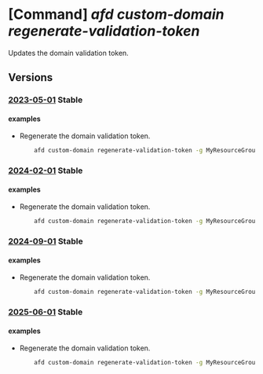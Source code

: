 # [Command] _afd custom-domain regenerate-validation-token_

Updates the domain validation token.

## Versions

### [2023-05-01](/Resources/mgmt-plane/L3N1YnNjcmlwdGlvbnMve30vcmVzb3VyY2Vncm91cHMve30vcHJvdmlkZXJzL21pY3Jvc29mdC5jZG4vcHJvZmlsZXMve30vY3VzdG9tZG9tYWlucy97fS9yZWZyZXNodmFsaWRhdGlvbnRva2Vu/2023-05-01.xml) **Stable**

<!-- mgmt-plane /subscriptions/{}/resourcegroups/{}/providers/microsoft.cdn/profiles/{}/customdomains/{}/refreshvalidationtoken 2023-05-01 -->

#### examples

- Regenerate the domain validation token.
    ```bash
        afd custom-domain regenerate-validation-token -g MyResourceGroup --profile-name MyProfle --custom-domain-name MyCustomDomain
    ```

### [2024-02-01](/Resources/mgmt-plane/L3N1YnNjcmlwdGlvbnMve30vcmVzb3VyY2Vncm91cHMve30vcHJvdmlkZXJzL21pY3Jvc29mdC5jZG4vcHJvZmlsZXMve30vY3VzdG9tZG9tYWlucy97fS9yZWZyZXNodmFsaWRhdGlvbnRva2Vu/2024-02-01.xml) **Stable**

<!-- mgmt-plane /subscriptions/{}/resourcegroups/{}/providers/microsoft.cdn/profiles/{}/customdomains/{}/refreshvalidationtoken 2024-02-01 -->

#### examples

- Regenerate the domain validation token.
    ```bash
        afd custom-domain regenerate-validation-token -g MyResourceGroup --profile-name MyProfle --custom-domain-name MyCustomDomain
    ```

### [2024-09-01](/Resources/mgmt-plane/L3N1YnNjcmlwdGlvbnMve30vcmVzb3VyY2Vncm91cHMve30vcHJvdmlkZXJzL21pY3Jvc29mdC5jZG4vcHJvZmlsZXMve30vY3VzdG9tZG9tYWlucy97fS9yZWZyZXNodmFsaWRhdGlvbnRva2Vu/2024-09-01.xml) **Stable**

<!-- mgmt-plane /subscriptions/{}/resourcegroups/{}/providers/microsoft.cdn/profiles/{}/customdomains/{}/refreshvalidationtoken 2024-09-01 -->

#### examples

- Regenerate the domain validation token.
    ```bash
        afd custom-domain regenerate-validation-token -g MyResourceGroup --profile-name MyProfle --custom-domain-name MyCustomDomain
    ```

### [2025-06-01](/Resources/mgmt-plane/L3N1YnNjcmlwdGlvbnMve30vcmVzb3VyY2Vncm91cHMve30vcHJvdmlkZXJzL21pY3Jvc29mdC5jZG4vcHJvZmlsZXMve30vY3VzdG9tZG9tYWlucy97fS9yZWZyZXNodmFsaWRhdGlvbnRva2Vu/2025-06-01.xml) **Stable**

<!-- mgmt-plane /subscriptions/{}/resourcegroups/{}/providers/microsoft.cdn/profiles/{}/customdomains/{}/refreshvalidationtoken 2025-06-01 -->

#### examples

- Regenerate the domain validation token.
    ```bash
        afd custom-domain regenerate-validation-token -g MyResourceGroup --profile-name MyProfle --custom-domain-name MyCustomDomain
    ```
